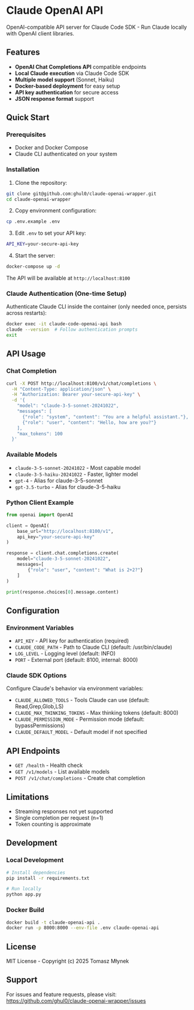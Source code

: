 # Claude OpenAI API

OpenAI-compatible API server for Claude Code SDK - Run Claude locally with OpenAI client libraries.

## Features

- **OpenAI Chat Completions API** compatible endpoints
- **Local Claude execution** via Claude Code SDK
- **Multiple model support** (Sonnet, Haiku)
- **Docker-based deployment** for easy setup
- **API key authentication** for secure access
- **JSON response format** support

## Quick Start

### Prerequisites

- Docker and Docker Compose
- Claude CLI authenticated on your system

### Installation

1. Clone the repository:
```bash
git clone git@github.com:ghul0/claude-openai-wrapper.git
cd claude-openai-wrapper
```

2. Copy environment configuration:
```bash
cp .env.example .env
```

3. Edit `.env` to set your API key:
```bash
API_KEY=your-secure-api-key
```

4. Start the server:
```bash
docker-compose up -d
```

The API will be available at `http://localhost:8100`

### Claude Authentication (One-time Setup)

Authenticate Claude CLI inside the container (only needed once, persists across restarts):

```bash
docker exec -it claude-code-openai-api bash
claude --version  # Follow authentication prompts
exit
```

## API Usage

### Chat Completion

```bash
curl -X POST http://localhost:8100/v1/chat/completions \
  -H "Content-Type: application/json" \
  -H "Authorization: Bearer your-secure-api-key" \
  -d '{
    "model": "claude-3-5-sonnet-20241022",
    "messages": [
      {"role": "system", "content": "You are a helpful assistant."},
      {"role": "user", "content": "Hello, how are you?"}
    ],
    "max_tokens": 100
  }'
```

### Available Models

- `claude-3-5-sonnet-20241022` - Most capable model
- `claude-3-5-haiku-20241022` - Faster, lighter model
- `gpt-4` - Alias for claude-3-5-sonnet
- `gpt-3.5-turbo` - Alias for claude-3-5-haiku

### Python Client Example

```python
from openai import OpenAI

client = OpenAI(
    base_url="http://localhost:8100/v1",
    api_key="your-secure-api-key"
)

response = client.chat.completions.create(
    model="claude-3-5-sonnet-20241022",
    messages=[
        {"role": "user", "content": "What is 2+2?"}
    ]
)

print(response.choices[0].message.content)
```

## Configuration

### Environment Variables

- `API_KEY` - API key for authentication (required)
- `CLAUDE_CODE_PATH` - Path to Claude CLI (default: /usr/bin/claude)
- `LOG_LEVEL` - Logging level (default: INFO)
- `PORT` - External port (default: 8100, internal: 8000)

### Claude SDK Options

Configure Claude's behavior via environment variables:

- `CLAUDE_ALLOWED_TOOLS` - Tools Claude can use (default: Read,Grep,Glob,LS)
- `CLAUDE_MAX_THINKING_TOKENS` - Max thinking tokens (default: 8000)
- `CLAUDE_PERMISSION_MODE` - Permission mode (default: bypassPermissions)
- `CLAUDE_DEFAULT_MODEL` - Default model if not specified

## API Endpoints

- `GET /health` - Health check
- `GET /v1/models` - List available models
- `POST /v1/chat/completions` - Create chat completion

## Limitations

- Streaming responses not yet supported
- Single completion per request (n=1)
- Token counting is approximate

## Development

### Local Development

```bash
# Install dependencies
pip install -r requirements.txt

# Run locally
python app.py
```

### Docker Build

```bash
docker build -t claude-openai-api .
docker run -p 8000:8000 --env-file .env claude-openai-api
```

## License

MIT License - Copyright (c) 2025 Tomasz Młynek

## Support

For issues and feature requests, please visit: https://github.com/ghul0/claude-openai-wrapper/issues